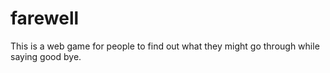 # farewell

This is a web game for people to find out what they might 
go through while saying good bye.
